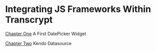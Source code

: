 # Integrating JS Frameworks Within Transcrypt

[Chapter One](./ch1_first_widget.md) A First DatePicker Widget

[Chapter Two](./ch2_datasource.md) Kendo Datasource
